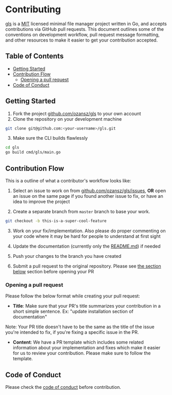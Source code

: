 # Contributing

[gls](https://github.com/ozansz/gls) is a [MIT](LICENSE) licensed minimal file manager project written in Go, and accepts contributions via GitHub pull requests. This document outlines some of the conventions on development workflow, pull request message formatting, and other resources to make it easier to get your contribution accepted.

## Table of Contents
* [Getting Started](#getting-started)
* [Contribution Flow](#contribution-flow)
    + [Opening a pull request](#opening-a-pull-request)
* [Code of Conduct](#code-of-conduct)

## Getting Started

1. Fork the project [github.com/ozansz/gls](https://github.com/ozansz/gls) to your own account
2. Clone the repository on your development machine

```bash
git clone git@github.com:<your-username>/gls.git
```

3. Make sure the CLI builds flawlessly

```bash
cd gls
go build cmd/gls/main.go
```

## Contribution Flow

This is a outline of what a contributor's workflow looks like:

1. Select an issue to work on from [github.com/ozansz/gls/issues](https://github.com/ozansz/gls/issues), **OR** open an issue on the same page if you found another issue to fix, or have an idea to improve the project

2. Create a separate branch from `master` branch to base your work.

```bash
git checkout -b this-is-a-super-cool-feature
```

3. Work on your fix/implementation. Also please do proper commenting on your code where it may be hard for people to understand at first sight

4. Update the documentation (currently only the [README.md](README.md)) if needed

4. Push your changes to the branch you have created

5. Submit a pull request to the original repository. Please see [the section below](#opening-a-pull-request) section before opening your PR

### Opening a pull request

Please follow the below format while creating your pull request:

* **Title**: Make sure that your PR's title summarizes your contribution in a short simple sentence. Ex: "update installation section of documentation"

Note: Your PR title doesn't have to be the same as the title of the issue you're intended to fix, if you're fixing a specific issue in the PR.

* **Content**: We have a PR template which includes some related information about your implementation and fixes which make it easier for us to review your contribution. Please make sure to follow the template.

## Code of Conduct

Please check the [code of conduct](CODE_OF_CONDUCT.md) before contribution.
